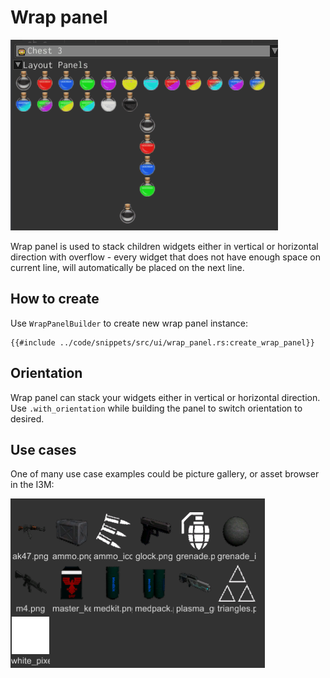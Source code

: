 # Wrap panel

![wrap panel](wrap_panel.gif)

Wrap panel is used to stack children widgets either in vertical or horizontal direction with overflow - every widget
that does not have enough space on current line, will automatically be placed on the next line.

## How to create

Use `WrapPanelBuilder` to create new wrap panel instance:

```rust,no_run
{{#include ../code/snippets/src/ui/wrap_panel.rs:create_wrap_panel}}
```

## Orientation

Wrap panel can stack your widgets either in vertical or horizontal direction. Use `.with_orientation` while building 
the panel to switch orientation to desired.

## Use cases

One of many use case examples could be picture gallery, or asset browser in the I3M:

![wrap panel](wrap_panel.png)